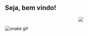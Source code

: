 

<h2> Seja, bem vindo!</h2>

<p align="center">   <img alingn="center" src="https://profile-counter.glitch.me/AndersonAndradeHaupt/count.svg" /></p>


![snake gif](https://github.com/AndersonAndradeHaupt/AndersonAndradeHaupt/blob/output/github-contribution-grid-snake.svg)
